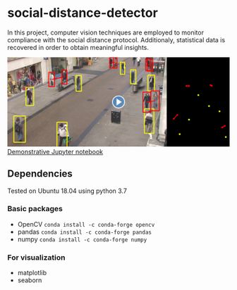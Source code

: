 # social-distance-detector
In this project, computer vision techniques are employed to monitor compliance with the social distance protocol. Additionaly, statistical data is recovered in order to obtain meaningful insights.

[![Demonstration](/media/video.png)](https://www.youtube.com/watch?v=pm3YnYfA7as)
[Demonstrative Jupyter notebook](https://github.com/jncnza/social-distance-detector/blob/master/notebook/social_distance_detector.ipynb)

## Dependencies
Tested on Ubuntu 18.04 using python 3.7
### Basic packages
* OpenCV
        `conda install -c conda-forge opencv`
* pandas
        `conda install -c conda-forge pandas`
* numpy
        `conda install -c conda-forge numpy`
### For visualization
* matplotlib
* seaborn
